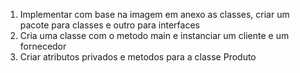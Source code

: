 1. Implementar com base na imagem em anexo as classes, criar um pacote para classes e outro para interfaces  
1. Cria uma classe com o metodo main e instanciar um cliente e um fornecedor  
1. Criar atributos privados e metodos para a classe Produto
